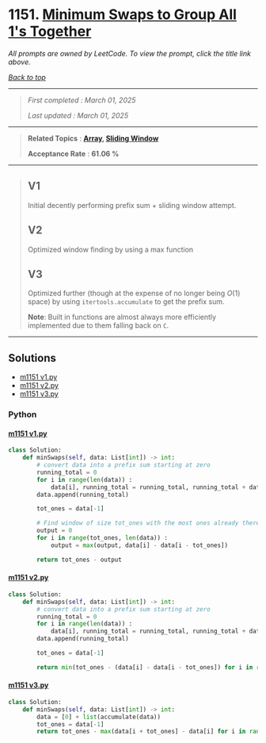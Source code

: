 # 1151. [Minimum Swaps to Group All 1's Together](<https://leetcode.com/problems/minimum-swaps-to-group-all-1s-together>)

*All prompts are owned by LeetCode. To view the prompt, click the title link above.*

*[Back to top](<../README.md>)*

------

> *First completed : March 01, 2025*
>
> *Last updated : March 01, 2025*

------

> **Related Topics** : **[Array](<by_topic/Array.md>), [Sliding Window](<by_topic/Sliding Window.md>)**
>
> **Acceptance Rate** : **61.06 %**

------

> ## V1
> 
> Initial decently performing prefix sum + sliding window attempt.
> 
> ## V2
> 
> Optimized window finding by using a max function
> 
> ## V3
> 
> Optimized further (though at the expense of no longer being $O(1)$ space) by using `itertools.accumulate` to get the prefix sum.
> 
> **Note**: Built in functions are almost always more efficiently implemented due to them falling back on `C`.
> 

------

## Solutions

- [m1151 v1.py](<../my-submissions/m1151 v1.py>)
- [m1151 v2.py](<../my-submissions/m1151 v2.py>)
- [m1151 v3.py](<../my-submissions/m1151 v3.py>)
### Python
#### [m1151 v1.py](<../my-submissions/m1151 v1.py>)
```Python
class Solution:
    def minSwaps(self, data: List[int]) -> int:
        # convert data into a prefix sum starting at zero
        running_total = 0
        for i in range(len(data)) :
            data[i], running_total = running_total, running_total + data[i]
        data.append(running_total)

        tot_ones = data[-1]

        # Find window of size tot_ones with the most ones already there
        output = 0
        for i in range(tot_ones, len(data)) :
            output = max(output, data[i] - data[i - tot_ones])

        return tot_ones - output
```

#### [m1151 v2.py](<../my-submissions/m1151 v2.py>)
```Python
class Solution:
    def minSwaps(self, data: List[int]) -> int:
        # convert data into a prefix sum starting at zero
        running_total = 0
        for i in range(len(data)) :
            data[i], running_total = running_total, running_total + data[i]
        data.append(running_total)

        tot_ones = data[-1]

        return min(tot_ones - (data[i] - data[i - tot_ones]) for i in range(tot_ones, len(data)))
```

#### [m1151 v3.py](<../my-submissions/m1151 v3.py>)
```Python
class Solution:
    def minSwaps(self, data: List[int]) -> int:
        data = [0] + list(accumulate(data))
        tot_ones = data[-1]
        return tot_ones - max(data[i + tot_ones] - data[i] for i in range(len(data) - tot_ones))
```

